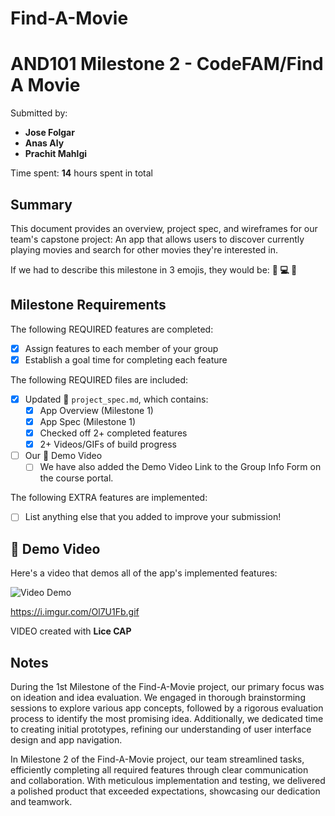 # Find-A-Movie

# AND101 Milestone 2 - **CodeFAM/Find A Movie**

Submitted by:
- **Jose Folgar**
- **Anas Aly**
- **Prachit Mahlgi**

Time spent: **14** hours spent in total

## Summary

This document provides an overview, project spec, and wireframes for our team's capstone project: An app that allows users to discover currently playing movies and search for other movies they're interested in.

If we had to describe this milestone in 3 emojis, they would be: **🥇 💻 🤠**


## Milestone Requirements

The following REQUIRED features are completed:

- [X] Assign features to each member of your group
- [X] Establish a goal time for completing each feature

The following REQUIRED files are included:

- [X] Updated 📄 `project_spec.md`, which contains:
  - [X] App Overview (Milestone 1)
  - [X] App Spec (Milestone 1)
  - [X] Checked off 2+ completed features
  - [X] 2+ Videos/GIFs of build progress

- [ ] Our 🎥 Demo Video
  - [ ] We have also added the Demo Video Link to the Group Info Form on the course portal.

The following EXTRA features are implemented:

- [ ] List anything else that you added to improve your submission!

## 🎥 Demo Video

Here's a video that demos all of the app's implemented features:

<img src='https://i.imgur.com/Ol7U1Fb.gif' title='Video Demo' width='' alt='Video Demo' />

https://i.imgur.com/Ol7U1Fb.gif

VIDEO created with **Lice CAP**

## Notes

During the 1st Milestone of the Find-A-Movie project, our primary focus was on ideation and idea evaluation. We engaged in thorough brainstorming sessions to explore various app concepts, followed by a rigorous evaluation process to identify the most promising idea. Additionally, we dedicated time to creating initial prototypes, refining our understanding of user interface design and app navigation.

In Milestone 2 of the Find-A-Movie project, our team streamlined tasks, efficiently completing all required features through clear communication and collaboration. With meticulous implementation and testing, we delivered a polished product that exceeded expectations, showcasing our dedication and teamwork.
